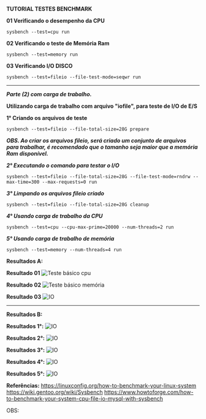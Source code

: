 **TUTORIAL TESTES BENCHMARK**   

**01 Verificando o desempenho da CPU**

```
sysbench --test=cpu run
```

**02 Verificando o teste de Memória Ram**

```
sysbench --test=memory run
```

**03 Verificando I/O DISCO**

```
sysbench --test=fileio --file-test-mode=seqwr run

```

***

***Parte (2) com carga de trabalho.***

**Utilizando carga de trabalho com arquivo "iofile", para teste de I/O de E/S**

**1° Criando os arquivos de teste**
```
sysbench --test=fileio --file-total-size=28G prepare
```
***OBS. Ao criar os arquivos fileio, será criado um conjunto de arquivos para trabalhar, é recomendado que o tamanho seja maior que a memória Ram disponível.***

***2° Executando o comando para testar o I/O***

```
sysbench --test=fileio --file-total-size=28G --file-test-mode=rndrw --max-time=300 --max-requests=0 run
```

***3° Limpando os arquivos fileio criado***

```
sysbench --test=fileio --file-total-size=28G cleanup

```

***4° Usando carga de trabalho da CPU***

```
sysbench --test=cpu --cpu-max-prime=20000 --num-threads=2 run
```

***5° Usando carga de trabalho de memória***

```
sysbench --test=memory --num-threads=4 run
```

**Resultados A:**

**Resultado 01**
<img src="https://user-images.githubusercontent.com/51387190/121817916-955daf80-cc5a-11eb-8aa7-363f6e5571a4.png" alt="Teste básico cpu" title="01" />


**Resultado 02**
<img src="https://user-images.githubusercontent.com/51387190/121818187-11a4c280-cc5c-11eb-8527-5f11d02e32c3.png" alt="Teste básico memória" title="02" />

**Resultado 03**
<img src="https://user-images.githubusercontent.com/51387190/121818545-3863f880-cc5e-11eb-9863-37caaa962ef7.png" alt="IO" title="03" />

** **

**Resultados B:**

**Resultados 1°:**
<img src="https://user-images.githubusercontent.com/51387190/121818694-14ed7d80-cc5f-11eb-9cf1-f5622558cc80.png" alt="IO" title="1°" />

**Resultados 2°:**
<img src="https://user-images.githubusercontent.com/51387190/121818942-ce991e00-cc60-11eb-869a-96a660286a82.png" alt="IO" title="2°" />

**Resultados 3°:**
<img src="https://user-images.githubusercontent.com/51387190/121818964-f2f4fa80-cc60-11eb-82b6-ffcf42d0c339.png" alt="IO" title="3°" />

**Resultados 4°:**
<img src="https://user-images.githubusercontent.com/51387190/121819000-1a4bc780-cc61-11eb-964e-d80884821360.png" alt="IO" title="4°" />

**Resultados 5°:**
<img src="https://user-images.githubusercontent.com/51387190/121819018-3f403a80-cc61-11eb-87da-32c8f64002d9.png" alt="IO" title="5°" />


**Referências:**
https://linuxconfig.org/how-to-benchmark-your-linux-system
https://wiki.gentoo.org/wiki/Sysbench
https://www.howtoforge.com/how-to-benchmark-your-system-cpu-file-io-mysql-with-sysbench

OBS: 
